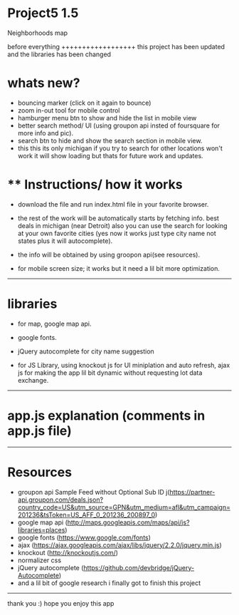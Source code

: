 # Project5 1.5
Neighborhoods map

before everything
++++++++++++++++++
this project has been updated and the libraries has been changed

whats new?
==========
- bouncing marker (click on it again to bounce)
- zoom in-out tool for mobile control
- hamburger menu btn to show and hide the list in mobile view
- better search method/ UI (using groupon api insted of foursquare for more info and pic).
- search btn to hide and show the search section in mobile view.
- this this its only michigan if you try to search for other locations won't work it will show loading but thats for future work and updates.

** Instructions/ how it works
==============================
- download the file and run index.html file in your favorite browser.

- the rest of the work will be automatically starts by fetching info. best deals in michigan (near Detroit) also you can use the search for looking at your own favorite cities (yes now it works just type city name not states plus it will autocomplete).

- the info will be obtained by using groopon api(see resources).

- for mobile screen size; it works but it need a lil bit more optimization.
**********

libraries
=========
- for map, google map api.

- google fonts.

- jQuery autocomplete for city name suggestion

- for JS Library, using knockout js for UI miniplation and auto refresh, ajax js for making the app lil bit dynamic without requesting lot data exchange.

*************************************************************

app.js explanation (comments in app.js file)
===================
**********************

Resources
=========
- groupon api Sample Feed without Optional Sub ID j(https://partner-api.groupon.com/deals.json?country_code=US&utm_source=GPN&utm_medium=afl&utm_campaign=201236&tsToken=US_AFF_0_201236_200897_0)
- google map api (http://maps.googleapis.com/maps/api/js?libraries=places)
- google fonts (https://www.google.com/fonts)
- ajax (https://ajax.googleapis.com/ajax/libs/jquery/2.2.0/jquery.min.js)
- knockout (http://knockoutjs.com/)
- normalizer css
- jQuery autocomplete (https://github.com/devbridge/jQuery-Autocomplete)
- and a lil bit of google research i finally got to finish this project

--------------------------------------------------------------------------

thank you :) hope you enjoy this app